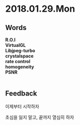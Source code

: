 # 2018.01.29.Mon<br>
## Words
**R.O.I**<br>
**VirtualGL**<br>
**Libjpeg-turbo**<br>
**crystalspace**<br>
**rate control**<br>
**homogeneity**<br>
**PSNR**<br>
<br>
## Feedback<br>
이제부터 시작하자<br>

초심을 잃지 말고, 끝까지 열심히 하자<br>